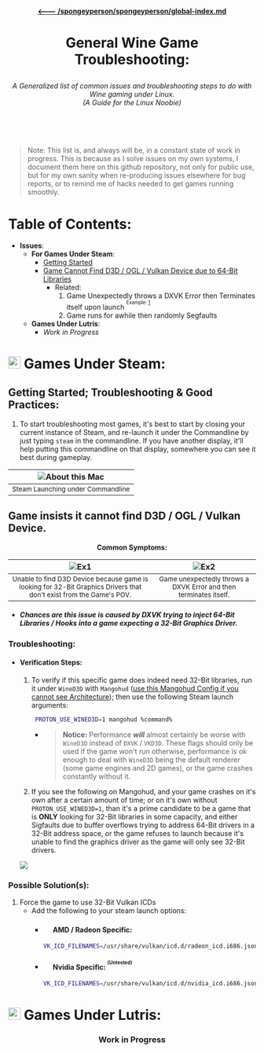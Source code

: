 #### <p align=center> <a href="https://github.com/spongeyperson/spongeyperson/blob/main/docs/global-index.md" title="Return to Spongey's Global Index. This Index links you back to all *active* repositories i'm working on.">🡐 /spongeyperson/spongeyperson/global-index.md</a>

# <p align=center>General Wine Game Troubleshooting: </p>
###### <p align=center> A Generalized list of common issues and troubleshooting steps to do with Wine gaming under Linux.<br>(A Guide for the Linux Noobie)</br></p>
<br></br>
> Note: This list is, and always will be, in a constant state of work in progress. This is because as I solve issues on my own systems, I document them here on this github repository, not only for public use, but for my own sanity when re-producing issues elsewhere for bug reports, or to remind me of hacks needed to get games running smoothly.

# Table of Contents:
  - **Issues**:
    - **For Games Under Steam**:
      - [Getting Started](#getting-started-troubleshooting-good-practices)
      - [Game Cannot Find D3D / OGL / Vulkan Device due to 64-Bit Libraries](#game-insists-it-cannot-find-d3d--ogl--vulkan-device)
        - Related:
          1. Game Unexpectedly throws a DXVK Error then Terminates itself upon launch <sup><sup>Example: [1](https://user-images.githubusercontent.com/28176188/175793469-a26f8d34-3502-4edb-85c7-ddfd93bab39c.png)</sup></sup>
          2. Game runs for awhile then randomly Segfaults
    - **Games Under Lutris**:
      - *Work in Progress* 

# <img src="https://user-images.githubusercontent.com/28176188/142364090-9c9b1eaf-8e94-4402-b943-0d46895032f2.png" width="25" height="25"> Games Under Steam:
## Getting Started; Troubleshooting & Good Practices:
  1. To start troubleshooting most games, it's best to start by closing your current instance of Steam, and re-launch it under the Commandline by just typing `steam` in the commandline. If you have another display, it'll help putting this commandline on that display, somewhere you can see it best during gameplay.
  
<p align=center>

| ![About this Mac](https://user-images.githubusercontent.com/28176188/175799719-430d0abb-8e31-4423-8782-70fb246268b9.gif) |
| :--: |
| <sub> Steam Launching under Commandline </sub> |

</p>

## Game insists it cannot find D3D / OGL / Vulkan Device.

**<p align=center>Common Symptoms:</p>**
<p align=center>

| ![Ex1](https://user-images.githubusercontent.com/28176188/175793008-673d6ab8-1e5c-4a92-bceb-ce429606386f.png) | ![Ex2](https://user-images.githubusercontent.com/28176188/175793469-a26f8d34-3502-4edb-85c7-ddfd93bab39c.png) |
| :--: | :--: |
| <sub>Unable to find D3D Device because game is looking for 32-Bit Graphics Drivers that don't exist from the Game's POV.</sub> | <sub>Game unexpectedly throws a DXVK Error and then terminates itself.</sub> |
</p>

- ##### Chances are this issue is caused by DXVK trying to inject 64-Bit Libraries / Hooks into a game expecting a 32-Bit Graphics Driver.
<!--
- ##### This can also be caused 
-->
 ### Troubleshooting: 
 - #### Verification Steps:
    1. To verify if this specific game does indeed need 32-Bit libraries, run it under `WineD3D` with `Mangohud` ([use this Mangohud Config if you cannot see Architecture](https://github.com/spongeyperson/arch-dotfiles/blob/master/home/tyler/.config/MangoHud/MangoHud.conf)); then use the following Steam launch arguments:
         ```bash
          PROTON_USE_WINED3D=1 mangohud %command%
          ```
          - >**Notice:** Performance ***will*** almost certainly be worse with `WineD3D` instead of `DXVK` / `VKD3D`. These flags should only be used if the game won't run otherwise, performance is *ok* enough to deal with `WineD3D` being the default renderer (some game engines and 2D games), or the game crashes constantly without it.

    2. If you see the following on Mangohud, and your game crashes on it's own after a certain amount of time; or on it's own without `PROTON_USE_WINED3D=1`, than it's a prime candidate to be a game that is **ONLY** looking for 32-Bit libraries in some capacity, and either Sigfaults due to buffer overflows trying to address 64-Bit drivers in a 32-Bit address space, or the game refuses to launch because it's unable to find the graphics driver as the game will only see 32-Bit drivers.
    
    ![](https://user-images.githubusercontent.com/28176188/175798430-12fb8922-98ab-4fb1-af20-a1a2b1df3ec3.png)
    
  ### Possible Solution(s):
1. Force the game to use 32-Bit Vulkan ICDs
   - Add the following to your steam launch options:
     - #### <img src="https://user-images.githubusercontent.com/28176188/142365376-270d160f-33c3-4012-a3d9-541ab65bfdb6.png" width="16" height="16"> AMD / Radeon Specific:
        ```bash
        VK_ICD_FILENAMES=/usr/share/vulkan/icd.d/radeon_icd.i686.json
        ```
     - #### <img src="https://user-images.githubusercontent.com/28176188/142362826-8090a147-94ee-4f67-a3ed-f87058a6797d.png" width="16" height="16"> Nvidia Specific: <sup><sup>(Untested)</sup></sup>
        ```bash
        VK_ICD_FILENAMES=/usr/share/vulkan/icd.d/nvidia_icd.i686.json
        ```
# <img src="https://user-images.githubusercontent.com/28176188/142367009-ea2326c6-16ca-494a-9a4f-2591f90e2cae.png" width="25" height="25"> Games Under Lutris:
### <p align=center>Work in Progress</p>